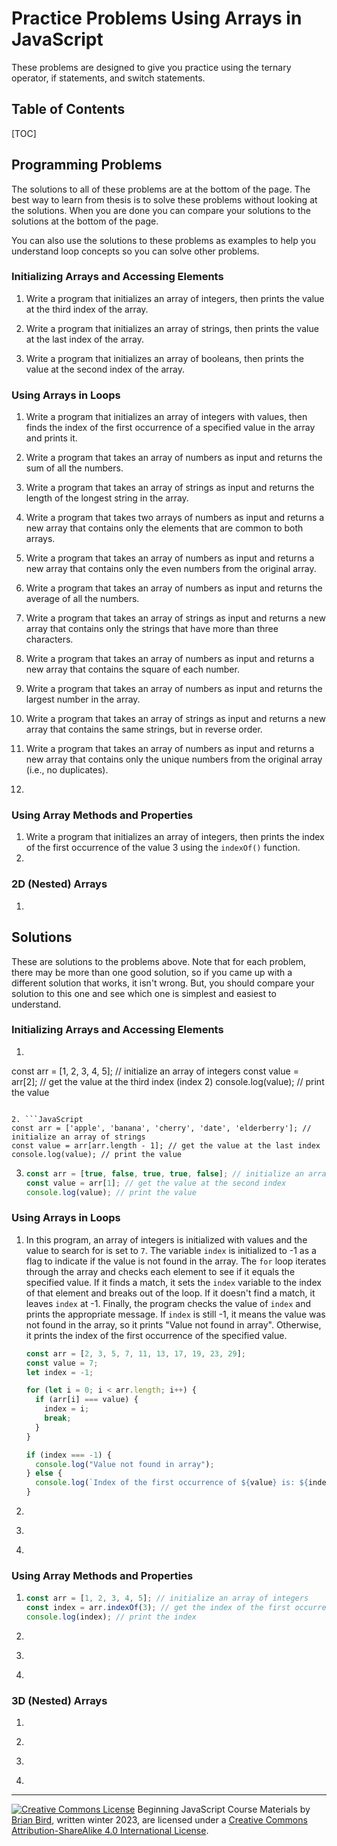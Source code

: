 <h1>Practice Problems Using Arrays in JavaScript</h1>

These problems are designed to give you practice using the ternary operator, if statements, and switch statements.

<h2> Table of Contents</h2>

[TOC]

## Programming Problems

The solutions to all of these problems are at the bottom of the page. The best way to learn from thesis is  to solve these problems without looking at the solutions. When you are done you can compare your solutions to the solutions at the bottom of the page.

You can also use the solutions to these problems as examples to help you understand loop concepts so you can solve other problems.



### Initializing Arrays and Accessing Elements

1. Write a program that initializes an array of integers, then prints the value at the third index of the array.

2. Write a program that initializes an array of strings, then prints the value at the last index of the array.

3. Write a program that initializes an array of booleans, then prints the value at the second index of the array.

   

### Using Arrays in Loops

1. Write a program that initializes an array of integers with values, then  finds the index of the first occurrence of a specified value in the  array and prints it.
2. Write a program that takes an array of numbers as input and returns the sum of all the numbers.
3. Write a program that takes an array of strings as input and returns the length of the longest string in the array.
4. Write a program that takes two arrays of numbers as input and returns a new array that contains only the elements that are common to both arrays.
5. Write a program that takes an array of numbers as input and returns a new array that contains only the even numbers from the original array.
6. Write a program that takes an array of numbers as input and returns the average of all the numbers.
7. Write a program that takes an array of strings as input and returns a new array that contains only the strings that have more than three characters.
8. Write a program that takes an array of numbers as input and returns a new array that contains the square of each number.
9. Write a program that takes an array of numbers as input and returns the largest number in the array.
10. Write a program that takes an array of strings as input and returns a new array that contains the same strings, but in reverse order.
11. Write a program that takes an array of numbers as input and returns a new array that contains only the unique numbers from the original array (i.e., no duplicates).



1.   


### Using Array Methods and Properties

1. Write a program that initializes an array of integers, then prints the index of the first occurrence of the value 3 using the `indexOf()` function.
1. 




### 2D (Nested) Arrays

1. 



## Solutions

These are solutions to the problems above. Note that for each problem, there may be more than one good solution, so if you came up with a different solution that works, it isn't wrong. But, you should compare your solution to this one and see which one is simplest and easiest to understand.

### Initializing Arrays and Accessing Elements

1. ```JavaScript
  const arr = [1, 2, 3, 4, 5]; // initialize an array of integers
   const value = arr[2]; // get the value at the third index (index 2)
   console.log(value); // print the value
   ```
   
2. ```JavaScript
   const arr = ['apple', 'banana', 'cherry', 'date', 'elderberry']; // initialize an array of strings
   const value = arr[arr.length - 1]; // get the value at the last index
   console.log(value); // print the value
   ```
   
3. ```JavaScript
   const arr = [true, false, true, true, false]; // initialize an array of booleans
   const value = arr[1]; // get the value at the second index
   console.log(value); // print the value
   ```



### Using Arrays in Loops



1. In this program, an array of integers is initialized with values and the value to search for is set to  `7`. The variable `index` is initialized to -1 as a flag to indicate if the value is not found in the array. The `for` loop iterates through the array and checks each element to see if it equals the specified value. If it finds a match, it sets the `index` variable to the index of that element and breaks out of the loop. If it doesn't find a match, it leaves `index` at -1. Finally, the program checks the value of `index` and prints the appropriate message. If `index` is still -1, it means the value was not found in the array, so it  prints "Value not found in array". Otherwise, it prints the index of the first occurrence of the specified value.
   
   ```JavaScript
   const arr = [2, 3, 5, 7, 11, 13, 17, 19, 23, 29];
   const value = 7;
   let index = -1;
   
   for (let i = 0; i < arr.length; i++) {
     if (arr[i] === value) {
       index = i;
       break;
     }
   }
   
   if (index === -1) {
     console.log("Value not found in array");
   } else {
     console.log(`Index of the first occurrence of ${value} is: ${index}`);
   }
   ```
   
2. ```JavaScript
   
   ```
   
3. ```JavaScript
   
   ```
   
4. ```JavaScript
   
   ```
   
   

### Using Array Methods and Properties

1. ```javascript
   const arr = [1, 2, 3, 4, 5]; // initialize an array of integers
   const index = arr.indexOf(3); // get the index of the first occurrence of 3 using indexOf
   console.log(index); // print the index
   ```
   
2. ```javascript
   
   ```
   
3. ```Javascropt
   
   
   ```
   
4. ```javascript
   
   ```



### 3D (Nested) Arrays

1. ```javascript
   
   ```
   
2. ```JavaScript
   
   ```
   
3. ```JavaScript
   
   ```
   
4. ```javascript
   
   ```
   
   

------

[![Creative Commons License](https://i.creativecommons.org/l/by-sa/4.0/88x31.png)](http://creativecommons.org/licenses/by-sa/4.0/) Beginning JavaScript Course Materials by [Brian Bird](https://profbird.dev), written winter 2023, are licensed under a [Creative Commons Attribution-ShareAlike 4.0 International License](http://creativecommons.org/licenses/by-sa/4.0/). 